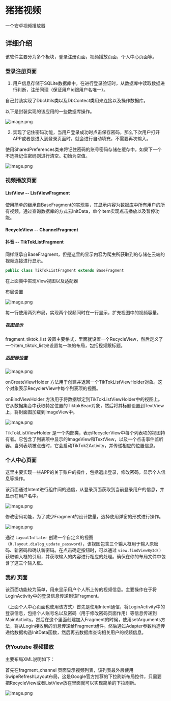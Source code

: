 # 猪猪视频

一个安卓视频播放器

## 详细介绍

该软件主要分为多个板块，登录注册页面，视频播放页面，个人中心页面等。

### 登录注册页面

1. 用户信息存储于SQLite数据库中，在进行登录验证时，从数据库中读取数据进行判断，注册同理（保证用户id跟用户名唯一）。

自己封装实现了DbcUtils类以及DbContect类用来连接以及操作数据库。

以下是封装实现的该应用的一些数据库操作。

![image.png](https://pic.leetcode.cn/1702651396-gWoGeb-image.png)

2. 实现了记住密码功能，当用户登录成功时点击保存密码，那么下次用户打开APP或者是进入到登录页面时，就会进行自动填充，不需要再次输入。

使用SharedPreferences类来将记住密码的账号密码存储在缓存中，如果下一个不选择记住密码则进行清空。初始为空值。

![image.png](https://pic.leetcode.cn/1702651430-eTvQYk-image.png)

### 视频播放页面

#### ListView  -- ListViewFragment

使用简单的继承自BaseFragment的实现类，其显示内容为数据库中所有用户的所有视频，通过查询数据库的方式去InitData，单个item实现点击播放以及暂停功能。

#### RecycleView -- ChannelFragment



#### 抖音 --  TikTokListFragment

同样继承自BaseFragment，但是这里的显示内容为爬虫所获取到的存储在云端的视频连接进行显示。

```java
public class TikTokListFragment extends BaseFragment
```

在上面类中实现View视图以及适配器

布局设置

![image.png](https://pic.leetcode.cn/1702651461-chZpSC-image.png)

每一行使用两列布局，实现两个视频同时在一行显示，扩充视图中的视频容量。

#####  视图显示

fragment_tiktok_list 设置主要格式，里面就设置一个RecycleView，然后定义了一个item_tiktok_list来设置每一块的布局，包括视频跟标题。

##### 适配器设置

![image.png](https://pic.leetcode.cn/1702651484-xbBmge-image.png)

onCreateViewHolder 方法用于创建并返回一个TikTokListViewHolder对象。这个对象表示RecyclerView中每个列表项的视图。

onBindViewHolder 方法用于将数据绑定到TikTokListViewHolder中的视图上。它从数据集合中获取特定位置的TiktokBean对象，然后将其标题设置到TextView上，将封面图加载到ImageView中。

![image.png](https://pic.leetcode.cn/1702651506-JLaypF-image.png)

TikTokListViewHolder 是一个内部类，表示RecyclerView中每个列表项的视图持有者。它包含了列表项中显示的ImageView和TextView，以及一个点击事件监听器。当列表项被点击时，它会启动TikTok2Activity，并传递相应的位置信息。

### 个人中心页面

这里主要实现一些APP的关于账户的操作，包括退出登录，修改密码，显示个人信息等操作。

该页面通过Intent进行组件间的通信，从登录页面获取到当前登录用户的信息，并显示在用户名中。

![image.png](https://pic.leetcode.cn/1702651523-VuUHwK-image.png)

修改密码功能，为了减少Fragment的设计数量，选择使用弹窗的形式进行操作。

![image.png](https://pic.leetcode.cn/1702651541-Xnkfab-image.png)

通过 `LayoutInflater` 创建一个自定义的视图（`R.layout.dialog_update_password`），该视图包含三个输入框用于输入原密码、新密码和确认新密码。在点击确定按钮时，可以通过 `view.findViewById()` 获取输入框的引用，并获取输入的内容进行相应的处理。确保在你的布局文件中包含了这三个输入框。

### 我的 页面

该页面功能较为简单，用来显示用户个人所上传的视频信息。主要操作在于将LoginActivity中的登录信息传递到该Fragment。

（上面个人中心页面也使用该方式）首先是使用Intent通信，将LoginActivity中的登录信息，包括个人账号名以及密码（用于修改密码页面作用）等信息传递到MainActivity。然后在这个里面创建加入Fragment的时候，使用setArguments方法，将从Login接收到的消息传递给Fragment组件。然后通过Adapter参数构造传递给数据构造InitData函数，然后再去数据库查询相关用户的视频信息。
### 仿Youtube 视频播放
主要布局XML说明如下：

首先在fragment_channel 页面显示视频列表，该列表最外层使用SwipeRefreshLayout布局，这是Google官方推荐的下拉刷新布局控件，只需要把RecycleView或者ListView放在里面就可以实现简单的下拉刷新。

![image.png](https://pic.leetcode.cn/1702699007-vUkpMA-image.png)